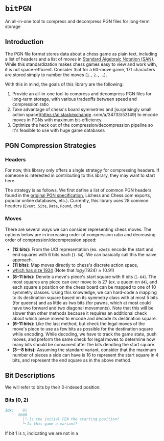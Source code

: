 # `bitPGN`

An all-in-one tool to compress and decompress PGN files for long-term storage

## Introduction
The PGN file format stores data about a chess game as plain text, including a list of headers and a list of moves in
[Standard Algebraic Notation (SAN)](https://en.wikipedia.org/wiki/Algebraic_notation_(chess)). While this
standardization makes chess games easy to view and work with, it is not space-efficient. Consider that for a 60-move
game, 171 characters are stored simply to number the moves (`1.`, `2.`, ...).

With this in mind, the goals of this library are the following:
1. Provide an all-in-one tool to compress and decompress PGN files for long-term storage, with various tradeoffs
between speed and compression ratio
2. Take advantage of chess's board symmetries and [surprisingly small action space](https://ai.stackexchange
.com/a/34733/53149) to encode moves in PGNs with maximum bit-efficiency
3. Optimize the heck out of the compression/decompression pipeline so it's feasible to use with huge game databases

## PGN Compression Strategies

### Headers
For now, this library only offers a single strategy for compressing headers. If someone is interested in contributing
to this library, they may want to start here.

The strategy is as follows. We first define a list of common PGN headers found in the
[original PGN specification](),
Lichess and Chess.com exports, popular online databases, etc.). Currently, this library
uses 28 common headers (`Event`, `Site`, `Date`, `Round`, etc)

### Moves
There are several ways we can consider representing chess moves. The options below are in increasing order of
compression ratio and decreasing order of compression/decompression speed:
- **(12 bits):** From the UCI representation (ex. `e2e4`): encode the start and end squares with 6 bits each (`1-64`).
  We can basically call this the naive approach.
- **(11 bits):** Map moves directly to chess's discrete action space, 
- [which has size 1924](https://ai.stackexchange.com/a/34733/53149) (Note that $`log_2(1924) ≈  10.91`$)
- **(8–11 bits):** Denote a move's piece's start square with 6 bits (`1-64`). The most squares any piece can 
  ever move to is 27 (ex. a queen on `d4`), and each square's position on the chess board can be mapped to one of 10 
  symmetry classes. Using this knowledge, we can hard-code a mapping to its destination square based on its symmetry
  class with at most 5 bits (for queens) and as little as two bits (for pawns, which at most could have two forward 
  and two diagonal movements). Note that this will be slower than other methods because it requires an additional 
  check about which piece moved to encode and decode its destination square.
- **(6–11 bits):** Like the last method, but check the legal moves of the move's piece to use as few bits as 
  possible for the destination square while encoding. While decoding, we have to track the game state, push 
  moves, and preform the same check for legal moves to determine how many bits should be consumed after the bits 
  denoting the start square.
- **(3—8 bits):** Assuming the standard variant, consider that the maximum number of pieces a side can have is 16 to 
  represent the start square in 4 bits, and represent the end square as in the above method.

## Bit Descriptions
We will refer to bits by their 0-indexed position.

### Bits [0, 2)

```markdown
idx:    01
      0b00
        │└╴Is the initial FEN the starting position?
        └╴Is this game a variant?
```

If bit 1 is `1`, indicating we are not in a



